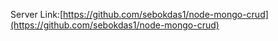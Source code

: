 Server Link:[https://github.com/sebokdas1/node-mongo-crud](https://github.com/sebokdas1/node-mongo-crud)